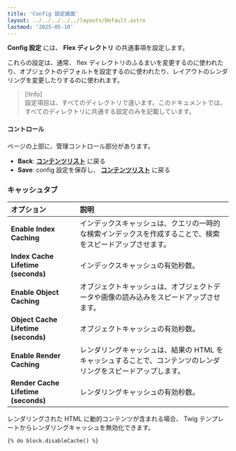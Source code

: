 ```yaml
---
title: 'Config 設定画面'
layout: ../../../../../layouts/Default.astro
lastmod: '2025-05-10'
---
```

**Config 設定** には、 **Flex ディレクトリ** の共通事項を設定します。

これらの設定は、通常、 flex ディレクトリのふるまいを変更するのに使われたり、オブジェクトのデフォルトを設定するのに使われたり、レイアウトのレンダリングを変更したりするのに使われます。

> [!Info]  
> 設定項目は、すべてのディレクトリで違います。このドキュメントでは、すべてのディレクトリに共通する設定のみを記載しています。

<h4 id="controls">コントロール</h4>

ページの上部に、管理コントロール部分があります。

- **Back**: **[コンテンツリスト](../01.views-list/)** に戻る
- **Save**: config 設定を保存し、 **[コンテンツリスト](../01.views-list/)** に戻る

<h3 id="caching-tab">キャッシュタブ</h3>

| オプション | 説明 |
| :-----  | :----- |
| **Enable Index Caching** | インデックスキャッシュは、クエリの一時的な検索インデックスを作成することで、検索をスピードアップさせます。 |
| **Index Cache Lifetime (seconds)** | インデックスキャッシュの有効秒数。 |
| **Enable Object Caching** | オブジェクトキャッシュは、オブジェクトデータや画像の読み込みをスピードアップさせます。 |
| **Object Cache Lifetime (seconds)** | オブジェクトキャッシュの有効秒数。 |
| **Enable Render Caching** | レンダリングキャッシュは、結果の HTML をキャッシュすることで、コンテンツのレンダリングをスピードアップします。 |
| **Render Cache Lifetime (seconds)** | レンダリングキャッシュの有効秒数。 |

レンダリングされた HTML に動的コンテンツが含まれる場合、 Twig テンプレートからレンダリングキャッシュを無効化できます。

```
{% do block.disableCache() %}
```
